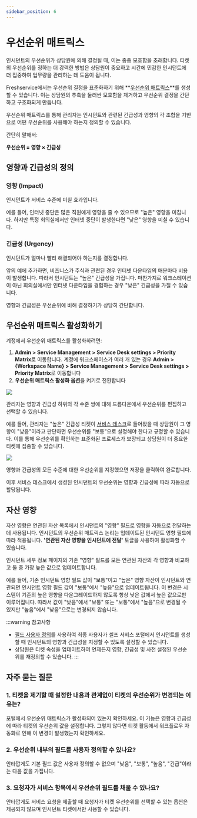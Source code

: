 ```yaml
---
sidebar_position: 6
---
```


# 우선순위 매트릭스

인시던트의 우선순위가 상담원에 의해 결정될 때, 이는 종종 모호함을 초래합니다. 티켓의 우선순위를 정하는 더 강력한 방법은 상담원이 중요하고 시간에 민감한 인시던트에 더 집중하여 업무량을 관리하는 데 도움이 됩니다.

Freshservice에서는 우선순위 결정을 표준화하기 위해 **[우선순위 매트릭스](https://freshservice.com/priority-matrix)**를 생성할 수 있습니다. 이는 상담원의 추측을 둘러싼 모호함을 제거하고 우선순위 결정을 간단하고 구조화되게 만듭니다.

우선순위 매트릭스를 통해 관리자는 인시던트와 관련된 긴급성과 영향의 각 조합을 기반으로 어떤 우선순위를 사용해야 하는지 정의할 수 있습니다.

간단히 말해서:

**우선순위 = 영향 × 긴급성**

## 영향과 긴급성의 정의

### 영향 (Impact)
인시던트가 서비스 수준에 미칠 효과입니다.

예를 들어, 인터넷 중단은 많은 직원에게 영향을 줄 수 있으므로 "높은" 영향을 미칩니다. 하지만 특정 회의실에서만 인터넷 중단이 발생한다면 "낮은" 영향을 미칠 수 있습니다.

### 긴급성 (Urgency)
인시던트가 얼마나 빨리 해결되어야 하는지를 결정합니다.

앞의 예에 추가하면, 비즈니스가 주식과 관련된 경우 인터넷 다운타임의 매분마다 비용이 발생합니다. 따라서 인시던트는 "높은" 긴급성을 가집니다. 마찬가지로 워크스테이션이 아닌 회의실에서만 인터넷 다운타임을 경험하는 경우 "낮은" 긴급성을 가질 수 있습니다.

영향과 긴급성은 우선순위에 비해 결정하기가 상당히 간단합니다.

## 우선순위 매트릭스 활성화하기

계정에서 우선순위 매트릭스를 활성화하려면:

1. **Admin > Service Management > Service Desk settings > Priority Matrix**로 이동합니다. 계정에 워크스페이스가 여러 개 있는 경우 **Admin > &#123;Workspace Name&#125; > Service Management > Service Desk settings > Priority Matrix**로 이동합니다
2. **우선순위 매트릭스 활성화 옵션**을 켜기로 전환합니다

<img src="https://s3.amazonaws.com/cdn.freshdesk.com/data/helpdesk/attachments/production/50000083724/original/qpt88A2OJUI33Wi0aWVoWRS-QtVW-cckaw.png?1565241800"  />

관리자는 영향과 긴급성 하위의 각 수준 쌍에 대해 드롭다운에서 우선순위를 편집하고 선택할 수 있습니다.

예를 들어, 관리자는 "높은" 긴급성 티켓이 [서비스 데스크](https://freshservice.com/it-service-desk-software)로 들어왔을 때 상담원이 그 영향이 "낮음"이라고 판단하면 우선순위를 "보통"으로 설정해야 한다고 규정할 수 있습니다. 이를 통해 우선순위를 확인하는 표준화된 프로세스가 보장되고 상담원이 더 중요한 티켓에 집중할 수 있습니다.

<img src="https://s3.amazonaws.com/cdn.freshdesk.com/data/helpdesk/attachments/production/50000083725/original/MmFCTUZBo0yIlbEe2yvcaMKV0-WLdmGemw.png?1565241801"  />

영향과 긴급성의 모든 수준에 대한 우선순위를 지정했으면 저장을 클릭하여 완료합니다.

이후 서비스 데스크에서 생성된 인시던트의 우선순위는 영향과 긴급성에 따라 자동으로 할당됩니다.

## 자산 영향

자산 영향은 연관된 자산 목록에서 인시던트의 "영향" 필드로 영향을 자동으로 전달하는 데 사용됩니다. 인시던트의 우선순위 매트릭스 논리는 업데이트된 인시던트 영향 필드에 따라 적용됩니다. **'연관된 자산 영향을 인시던트에 전달'** 토글을 사용하여 활성화할 수 있습니다.

인시던트 세부 정보 페이지의 기존 "영향" 필드를 모든 연관된 자산의 각 영향과 비교하고 둘 중 가장 높은 값으로 업데이트합니다.

예를 들어, 기존 인시던트 영향 필드 값이 "보통"이고 "높은" 영향 자산이 인시던트와 연관되면 인시던트 영향 필드 값이 "보통"에서 "높음"으로 업데이트됩니다. 이 변경은 시스템이 기존의 높은 영향을 다운그레이드하지 않도록 항상 낮은 값에서 높은 값으로만 이루어집니다. 따라서 값이 "낮음"에서 "보통" 또는 "보통"에서 "높음"으로 변경될 수 있지만 "높음"에서 "낮음"으로는 변경되지 않습니다.

:::warning 참고사항
- [필드 사용자 정의](https://support.freshservice.com/support/solutions/folders/254466)를 사용하여 최종 사용자가 셀프 서비스 포털에서 인시던트를 생성할 때 인시던트의 영향과 긴급성을 지정할 수 있도록 설정할 수 있습니다.
- 상담원은 티켓 속성을 업데이트하여 언제든지 영향, 긴급성 및 사전 설정된 우선순위를 재정의할 수 있습니다.
:::

## 자주 묻는 질문

### 1. 티켓을 제기할 때 설정한 내용과 관계없이 티켓의 우선순위가 변경되는 이유는?

포털에서 우선순위 매트릭스가 활성화되어 있는지 확인하세요. 이 기능은 영향과 긴급성에 따라 티켓의 우선순위 값을 설정합니다. 그렇지 않다면 티켓 활동에서 워크플로우 자동화로 인해 이 변경이 발생했는지 확인하세요.

### 2. 우선순위 내부의 필드를 사용자 정의할 수 있나요?

안타깝게도 기본 필드 값은 사용자 정의할 수 없으며 "낮음", "보통", "높음", "긴급"이라는 다음 값을 가집니다.

### 3. 요청자가 서비스 항목에서 우선순위 필드를 채울 수 있나요?

안타깝게도 서비스 요청을 제출할 때 요청자가 티켓 우선순위를 선택할 수 있는 옵션은 제공되지 않으며 인시던트 티켓에서만 사용할 수 있습니다.